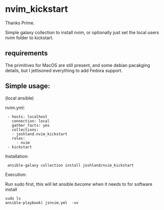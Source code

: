 # nvim_kickstart

Thanks Prime.

Simple galaxy collection to install nvim, or optionally just set the local users nvim folder to kickstart.

## requirements

The primitives for MacOS are still present, and some debian pacakging details, but I jettisoned everything to add Fedora support.

## Simple usage:
(local ansible)

nvim.yml:

     - hosts: localhost
       connection: local
       gather_facts: yes
       collections:
       - joshland.nvim_kickstart
       roles:
         - nvim
	 - kickstart

Installation:

	 ansible-galaxy collection install joshland/nvim_kickstart

Execution:

Run sudo first, this will let ansible _become_ when it needs to for software install

    sudo ls
	ansible-playbook) jsnvim.yml  -vv
